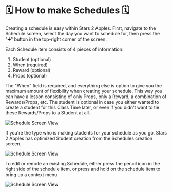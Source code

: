 # 🗓 How to make Schedules 🗓

Creating a schedule is easy within Stars 2 Apples. First, navigate to the Schedule screen, select the day you want to schedule for, then press the "➕" button in the top-right corner of the screen.

Each Schedule item consists of 4 pieces of information:

1. Student (optional)
2. When (required)
3. Reward (optional)
4. Props (optional)

The "When" field is required, and everything else is option to give you the maximum amount of flexibility when creating your schedule. This way you can have a lesson consisting of only Props, only a Reward, a combination of Rewards/Props, etc. The student is optional in case you either wanted to create a student for this Class Time later, or even if you didn't want to tie these Rewards/Props to a Student at all.

![Schedule Screen View](https://raw.githubusercontent.com/Stars2Apples/Support/main/assets/schedule-create-1.gif)

If you're the type who is making students for your schedule as you go, Stars 2 Apples has optimized Student creation from the Schedules creation screen.

![Schedule Screen View](https://raw.githubusercontent.com/Stars2Apples/Support/main/assets/schedule-create-2.gif)

To edit or remote an existing Schedule, either press the pencil icon in the right side of the schedule item, or press and hold on the schedule item to bring up a context menu.

![Schedule Screen View](https://raw.githubusercontent.com/Stars2Apples/Support/main/assets/schedule-create-3.gif)

